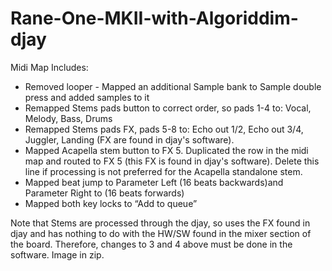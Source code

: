 # Rane-One-MKII-with-Algoriddim-djay

Midi Map Includes:
- Removed looper - Mapped an additional Sample bank to Sample double press and added samples to it 
- Remapped Stems pads button to correct order, so pads 1-4 to: Vocal, Melody, Bass, Drums
- Remapped Stems pads FX, pads 5-8 to: Echo out 1/2, Echo out 3/4, Juggler, Landing (FX are found in djay's software).
- Mapped Acapella stem button to FX 5. Duplicated the row in the midi map and routed to FX 5 (this FX is found in djay's software). Delete this line if processing is not preferred for the Acapella standalone stem. 
- Mapped beat jump to Parameter Left (16 beats backwards)and Parameter Right to (16 beats forwards)
- Mapped both key locks to “Add to queue” 

Note that Stems are processed through the djay, so uses the FX found in djay and has nothing to do with the HW/SW found in the mixer section of the board. Therefore, changes to 3 and 4 above must be done in the software. Image in zip.
